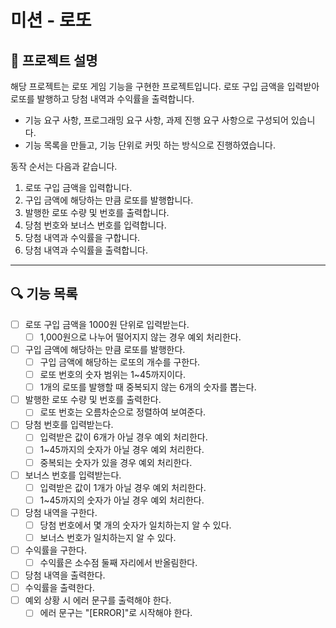# 미션 - 로또

## 🚀 프로젝트 설명

해당 프로젝트는 로또 게임 기능을 구현한 프로젝트입니다.
로또 구입 금액을 입력받아 로또를 발행하고 당첨 내역과 수익률을 출력합니다.

- 기능 요구 사항, 프로그래밍 요구 사항, 과제 진행 요구 사항으로 구성되어 있습니다.
- 기능 목록을 만들고, 기능 단위로 커밋 하는 방식으로 진행하였습니다.

동작 순서는 다음과 같습니다.
1. 로또 구입 금액을 입력합니다.
2. 구입 금액에 해당하는 만큼 로또를 발행합니다.
3. 발행한 로또 수량 및 번호를 출력합니다.
4. 당첨 번호와 보너스 번호를 입력합니다.
5. 당첨 내역과 수익률을 구합니다.
6. 당첨 내역과 수익률을 출력합니다.

---

## 🔍 기능 목록

- [ ] 로또 구입 금액을 1000원 단위로 입력받는다.
    - [ ] 1,000원으로 나누어 떨어지지 않는 경우 예외 처리한다.
- [ ] 구입 금액에 해당하는 만큼 로또를 발행한다.
    - [ ] 구입 금액에 해당하는 로또의 개수를 구한다.
    - [ ] 로또 번호의 숫자 범위는 1~45까지이다.
    - [ ] 1개의 로또를 발행할 때 중복되지 않는 6개의 숫자를 뽑는다.
- [ ] 발행한 로또 수량 및 번호를 출력한다.
    - [ ] 로또 번호는 오름차순으로 정렬하여 보여준다.
- [ ] 당첨 번호를 입력받는다.
    - [ ] 입력받은 값이 6개가 아닐 경우 예외 처리한다.
    - [ ] 1~45까지의 숫자가 아닐 경우 예외 처리한다.
    - [ ] 중복되는 숫자가 있을 경우 예외 처리한다.
- [ ] 보너스 번호를 입력받는다.
    - [ ] 입력받은 값이 1개가 아닐 경우 예외 처리한다.
    - [ ] 1~45까지의 숫자가 아닐 경우 예외 처리한다.
- [ ] 당첨 내역을 구한다.
    - [ ] 당첨 번호에서 몇 개의 숫자가 일치하는지 알 수 있다.
    - [ ] 보너스 번호가 일치하는지 알 수 있다.
- [ ] 수익률을 구한다.
    - [ ] 수익률은 소수점 둘째 자리에서 반올림한다.
- [ ] 당첨 내역을 출력한다.
- [ ] 수익률을 출력한다.
- [ ] 예외 상황 시 에러 문구를 출력해야 한다.
    - [ ] 에러 문구는 "[ERROR]"로 시작해야 한다.
